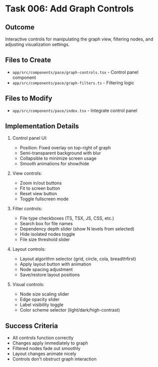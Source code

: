 # Task 006: Add Graph Controls

## Outcome
Interactive controls for manipulating the graph view, filtering nodes, and adjusting visualization settings.

## Files to Create
- `app/src/components/pace/graph-controls.tsx` - Control panel component
- `app/src/components/pace/graph-filters.ts` - Filtering logic

## Files to Modify
- `app/src/components/pace/index.tsx` - Integrate control panel

## Implementation Details
1. Control panel UI:
   - Position: Fixed overlay on top-right of graph
   - Semi-transparent background with blur
   - Collapsible to minimize screen usage
   - Smooth animations for show/hide

2. View controls:
   - Zoom in/out buttons
   - Fit to screen button
   - Reset view button
   - Toggle fullscreen mode

3. Filter controls:
   - File type checkboxes (TS, TSX, JS, CSS, etc.)
   - Search box for file names
   - Dependency depth slider (show N levels from selected)
   - Hide isolated nodes toggle
   - File size threshold slider

4. Layout controls:
   - Layout algorithm selector (grid, circle, cola, breadthfirst)
   - Apply layout button with animation
   - Node spacing adjustment
   - Save/restore layout positions

5. Visual controls:
   - Node size scaling slider
   - Edge opacity slider
   - Label visibility toggle
   - Color scheme selector (light/dark/high-contrast)

## Success Criteria
- All controls function correctly
- Changes apply immediately to graph
- Filtered nodes fade out smoothly
- Layout changes animate nicely
- Controls don't obstruct graph interaction